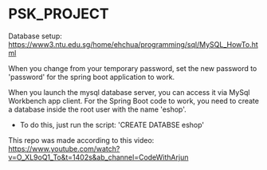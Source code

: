 # PSK_PROJECT

Database setup: https://www3.ntu.edu.sg/home/ehchua/programming/sql/MySQL_HowTo.html

When you change from your temporary password, set the new password to 'password' for the spring boot application to work.

When you launch the mysql database server, you can access it via MySql Workbench app client.
For the Spring Boot code to work, you need to create a database inside the root user with the name 'eshop'.
  - To do this, just run the script: 'CREATE DATABSE eshop'
  
 This repo was made according to this video: https://www.youtube.com/watch?v=O_XL9oQ1_To&t=1402s&ab_channel=CodeWithArjun
